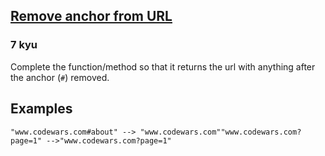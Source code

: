<h2><a href=https://www.codewars.com/kata/51f2b4448cadf20ed0000386/train/javascript target="_blank">Remove anchor from URL</a></h2><h3>7 kyu</h3><p>Complete the function/method so that it returns the url with anything after the anchor (<code>#</code>) removed. </p><h2 id="examples">Examples</h2><pre><code>"www.codewars.com#about" --&gt; "www.codewars.com""www.codewars.com?page=1" --&gt;"www.codewars.com?page=1"</code></pre>